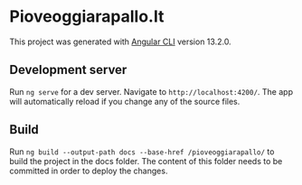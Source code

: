 # Pioveoggiarapallo.It

This project was generated with [Angular CLI](https://github.com/angular/angular-cli) version 13.2.0.

## Development server

Run `ng serve` for a dev server. Navigate to `http://localhost:4200/`. The app will automatically reload if you change any of the source files.

## Build

Run `ng build --output-path docs --base-href /pioveoggiarapallo/` to build the project in the docs folder. The content of this folder needs to be committed in order to deploy the changes.
